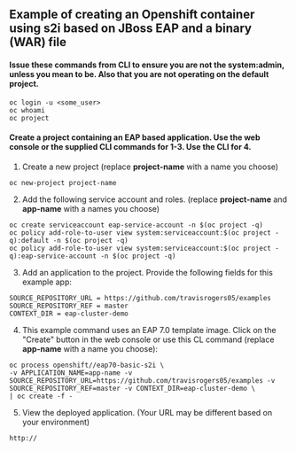 ## Example of creating an Openshift container using s2i based on JBoss EAP and a binary (WAR) file

#### Issue these commands from CLI to ensure you are not the system:admin, unless you mean to be.  Also that you are not operating on the default project.
```
oc login -u <some_user>
oc whoami
oc project
```

#### Create a project containing an EAP based application.  Use the web console or the supplied CLI commands for 1-3.  Use the CLI for 4.

1.  Create a new project (replace **project-name** with a name you choose)

  ```
  oc new-project project-name
  ```

2.  Add the following service account and roles. (replace **project-name** and **app-name** with a names you choose)

  ```
  oc create serviceaccount eap-service-account -n $(oc project -q)
  oc policy add-role-to-user view system:serviceaccount:$(oc project -q):default -n $(oc project -q)
  oc policy add-role-to-user view system:serviceaccount:$(oc project -q):eap-service-account -n $(oc project -q)
  ```

3.  Add an application to the project.  Provide the following fields for this example app:

  ```
  SOURCE_REPOSITORY_URL = https://github.com/travisrogers05/examples
  SOURCE_REPOSITORY_REF = master
  CONTEXT_DIR = eap-cluster-demo
  ```

4.  This example command uses an EAP 7.0 template image.  Click on the "Create" button in the web console or use this CL command (replace **app-name** with a name you choose):

  ```
oc process openshift//eap70-basic-s2i \
-v APPLICATION_NAME=app-name -v SOURCE_REPOSITORY_URL=https://github.com/travisrogers05/examples -v SOURCE_REPOSITORY_REF=master -v CONTEXT_DIR=eap-cluster-demo \
| oc create -f -
  ```

5.  View the deployed application.  (Your URL may be different based on your environment)

  ```
http://
  ```
